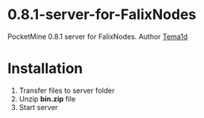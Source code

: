 # 0.8.1-server-for-FalixNodes
PocketMine 0.8.1 server for FalixNodes.
Author [Tema1d](https://github.com/Tema1d)
# Installation
1. Transfer files to server folder
2. Unzip **bin.zip** file
3. Start server
